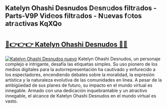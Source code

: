 ## Katelyn Ohashi Desnudos D𝚎sn𝚞dos filtr𝚊dos - Parts-V9P Vid𝚎os filtr𝚊dos - N𝚞evas f𝚘tos atr𝚊ctivas KqXQo

# <h2><a href="http://mbch8gb.tromn.icu/?c=Katelyn+Ohashi+Desnudos">🔗👉👉👉 Katelyn Ohashi Desnudos 🔗🔗</a></h2>

[![Katelyn Ohashi Desnudos nuevo](https://i.imgur.com/pEAQMta.gif)](http://mbch8gb.tromn.icu/?c=Katelyn+Ohashi+Desnudos)
Katelyn Ohashi Desnudos, un personaje complejo e intrigante, desafía las etiquetas simples. Su uso pionero de los medios digitales para la autorrepresentación ha cautivado y enfurecido a los espectadores, encendiendo debates sobre la moralidad, la expresión artística y la naturaleza evolutiva de las comunidades en línea. A pesar de la ambigüedad de sus planes de futuro, su impacto en el mundo virtual es innegable. Armado con una dedicación inquebrantable y un atractivo innegable, el alcance de Katelyn Ohashi Desnudos en el mundo virtual es vasto.
